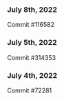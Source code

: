 ### July 8th, 2022

Commit #116582

### July 5th, 2022

Commit #314353


### July 4th, 2022

Commit #72281
